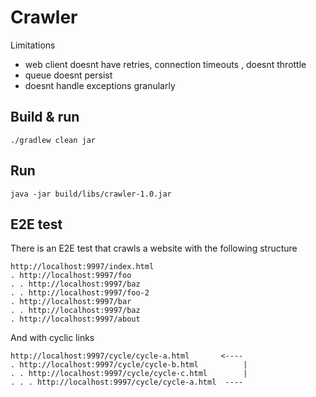 # Crawler

Limitations
- web client doesnt have retries, connection timeouts , doesnt throttle
- queue doesnt persist
- doesnt handle exceptions granularly


## Build & run
```
./gradlew clean jar
```

## Run
```
java -jar build/libs/crawler-1.0.jar
```

## E2E test
There is an E2E test that crawls a website with the following structure
```
http://localhost:9997/index.html
. http://localhost:9997/foo
. . http://localhost:9997/baz
. . http://localhost:9997/foo-2
. http://localhost:9997/bar
. . http://localhost:9997/baz
. http://localhost:9997/about
```

And with cyclic links
```
http://localhost:9997/cycle/cycle-a.html       <----
. http://localhost:9997/cycle/cycle-b.html          |
. . http://localhost:9997/cycle/cycle-c.html        |
. . . http://localhost:9997/cycle/cycle-a.html  ---- 
```
